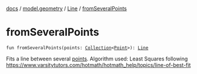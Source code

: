 [docs](../../index.md) / [model.geometry](../index.md) / [Line](index.md) / [fromSeveralPoints](./from-several-points.md)

# fromSeveralPoints

`fun fromSeveralPoints(points: `[`Collection`](https://kotlinlang.org/api/latest/jvm/stdlib/kotlin.collections/-collection/index.html)`<`[`Point`](../-point/index.md)`>): `[`Line`](index.md)

Fits a line between several [points](from-several-points.md#model.geometry.Line.Companion$fromSeveralPoints(kotlin.collections.Collection((model.geometry.Point)))/points).
Algorithm used: Least Squares following https://www.varsitytutors.com/hotmath/hotmath_help/topics/line-of-best-fit

